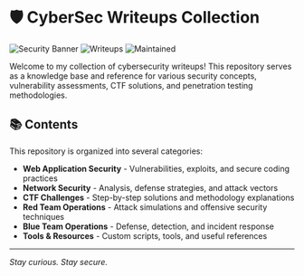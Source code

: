 # 🛡️ CyberSec Writeups Collection

![Security Banner](https://img.shields.io/badge/Security-Focused-blue)
![Writeups](https://img.shields.io/badge/Cybersecurity-Writeups-2b701c)
![Maintained](https://img.shields.io/badge/Status-Maintained-brightgreen)

Welcome to my collection of cybersecurity writeups! This repository serves as a knowledge base and reference for various security concepts, vulnerability assessments, CTF solutions, and penetration testing methodologies.

## 📚 Contents

This repository is organized into several categories:

- **Web Application Security** - Vulnerabilities, exploits, and secure coding practices
- **Network Security** - Analysis, defense strategies, and attack vectors
- **CTF Challenges** - Step-by-step solutions and methodology explanations
- **Red Team Operations** - Attack simulations and offensive security techniques
- **Blue Team Operations** - Defense, detection, and incident response
- **Tools & Resources** - Custom scripts, tools, and useful references

---

*Stay curious. Stay secure.*
